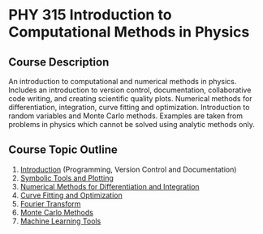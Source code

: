 # PHY 315 Introduction to Computational Methods in Physics

## Course Description
An introduction to computational and numerical methods in physics. Includes an introduction to version control, documentation, collaborative code writing, and creating scientific quality plots. Numerical methods for differentiation, integration, curve fitting and optimization. Introduction to random variables and Monte Carlo methods. Examples are taken from problems in physics which cannot be solved using analytic methods only.
 
## Course Topic Outline
1. [Introduction](ch1_intro.md) (Programming, Version Control and Documentation)  
2. [Symbolic Tools and Plotting](ch2_symbolic.md)  
3. [Numerical Methods for Differentiation and Integration](ch3_numeric.md)  
4. [Curve Fitting and Optimization](ch4_fitting.md)  
5. [Fourier Transform](ch5_fouriertransform.md)  
6. [Monte Carlo Methods](ch6_montecarlo.md)  
7. [Machine Learning Tools](ch7_mltools.md)  
